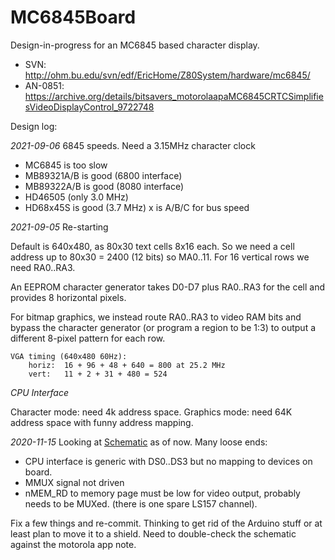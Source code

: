 # MC6845Board
Design-in-progress for an MC6845 based character display.

 * SVN: http://ohm.bu.edu/svn/edf/EricHome/Z80System/hardware/mc6845/
 * AN-0851: https://archive.org/details/bitsavers_motorolaapaMC6845CRTCSimplifiesVideoDisplayControl_9722748

Design log:

*2021-09-06* 6845 speeds.  Need a 3.15MHz character clock

 * MC6845 is too slow
 * MB89321A/B is good (6800 interface)
 * MB89322A/B is good (8080 interface)
 * HD46505 (only 3.0 MHz)
 * HD68x45S is good (3.7 MHz) x is A/B/C for bus speed


*2021-09-05* Re-starting

Default is 640x480, as 80x30 text cells 8x16 each.  So we need a cell address up to 80x30 = 2400 (12 bits)
so MA0..11.  For 16 vertical rows we need RA0..RA3.

An EEPROM character generator takes D0-D7 plus RA0..RA3 for the cell and provides 8 horizontal pixels.

For bitmap graphics, we instead route RA0..RA3 to video RAM bits and bypass the character generator
(or program a region to be 1:3) to output a different 8-pixel pattern for each row.

```
VGA timing (640x480 60Hz):
    horiz:  16 + 96 + 48 + 640 = 800 at 25.2 MHz
    vert:   11 + 2 + 31 + 480 = 524
```

*CPU Interface*

Character mode:  need 4k address space.  Graphics mode:  need 64K address space with funny address mapping.


*2020-11-15* Looking at [Schematic](http://ohm.bu.edu/svn/edf/EricHome/Z80System/hardware/mc6845/trunk/mc6845.pdf)
as of now.  Many loose ends:

 * CPU interface is generic with DS0..DS3 but no mapping to devices on board.
 * MMUX signal not driven
 * nMEM_RD to memory page must be low for video output, probably needs to be MUXed.  (there is one spare LS157 channel).

Fix a few things and re-commit.  Thinking to get rid of the Arduino stuff or at least plan to move it to a shield.  Need to double-check the schematic against the motorola app note.
